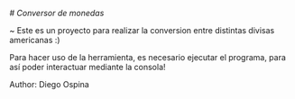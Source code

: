 <em> # Conversor de monedas </em>

~ Este es un proyecto para realizar la conversion entre distintas divisas americanas :)

Para hacer uso de la herramienta, es necesario ejecutar el programa, para así poder interactuar mediante la consola!

Author: Diego Ospina
